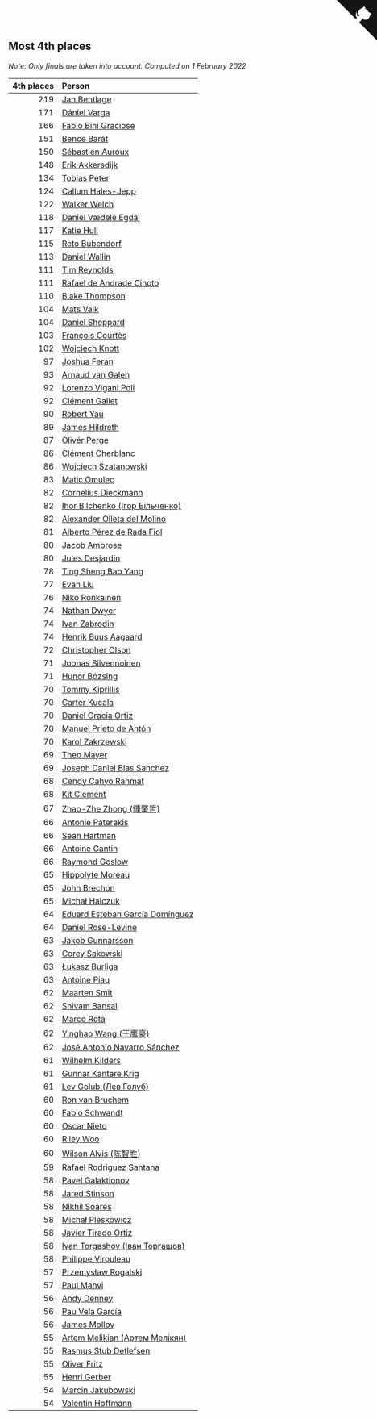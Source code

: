 ## Most 4th places

*Note: Only finals are taken into account.*
*Computed on  1 February 2022*

| 4th places | Person |
| ---: | :--- |
| 219 | [Jan Bentlage](https://www.worldcubeassociation.org/persons/2010BENT01) |
| 171 | [Dániel Varga](https://www.worldcubeassociation.org/persons/2008VARG01) |
| 166 | [Fabio Bini Graciose](https://www.worldcubeassociation.org/persons/2010GRAC02) |
| 151 | [Bence Barát](https://www.worldcubeassociation.org/persons/2008BARA01) |
| 150 | [Sébastien Auroux](https://www.worldcubeassociation.org/persons/2008AURO01) |
| 148 | [Erik Akkersdijk](https://www.worldcubeassociation.org/persons/2005AKKE01) |
| 134 | [Tobias Peter](https://www.worldcubeassociation.org/persons/2014PETE03) |
| 124 | [Callum Hales-Jepp](https://www.worldcubeassociation.org/persons/2012HALE01) |
| 122 | [Walker Welch](https://www.worldcubeassociation.org/persons/2011WELC01) |
| 118 | [Daniel Vædele Egdal](https://www.worldcubeassociation.org/persons/2013EGDA01) |
| 117 | [Katie Hull](https://www.worldcubeassociation.org/persons/2010HULL01) |
| 115 | [Reto Bubendorf](https://www.worldcubeassociation.org/persons/2012BUBE01) |
| 113 | [Daniel Wallin](https://www.worldcubeassociation.org/persons/2013WALL03) |
| 111 | [Tim Reynolds](https://www.worldcubeassociation.org/persons/2005REYN01) |
| 111 | [Rafael de Andrade Cinoto](https://www.worldcubeassociation.org/persons/2007CINO01) |
| 110 | [Blake Thompson](https://www.worldcubeassociation.org/persons/2010THOM03) |
| 104 | [Mats Valk](https://www.worldcubeassociation.org/persons/2007VALK01) |
| 104 | [Daniel Sheppard](https://www.worldcubeassociation.org/persons/2009SHEP01) |
| 103 | [François Courtès](https://www.worldcubeassociation.org/persons/2008COUR01) |
| 102 | [Wojciech Knott](https://www.worldcubeassociation.org/persons/2011KNOT01) |
| 97 | [Joshua Feran](https://www.worldcubeassociation.org/persons/2011FERA01) |
| 93 | [Arnaud van Galen](https://www.worldcubeassociation.org/persons/2006GALE01) |
| 92 | [Lorenzo Vigani Poli](https://www.worldcubeassociation.org/persons/2007POLI01) |
| 92 | [Clément Gallet](https://www.worldcubeassociation.org/persons/2004GALL02) |
| 90 | [Robert Yau](https://www.worldcubeassociation.org/persons/2009YAUR01) |
| 89 | [James Hildreth](https://www.worldcubeassociation.org/persons/2009HILD01) |
| 87 | [Olivér Perge](https://www.worldcubeassociation.org/persons/2007PERG01) |
| 86 | [Clément Cherblanc](https://www.worldcubeassociation.org/persons/2014CHER05) |
| 86 | [Wojciech Szatanowski](https://www.worldcubeassociation.org/persons/2011SZAT01) |
| 83 | [Matic Omulec](https://www.worldcubeassociation.org/persons/2010OMUL02) |
| 82 | [Cornelius Dieckmann](https://www.worldcubeassociation.org/persons/2009DIEC01) |
| 82 | [Ihor Bilchenko (Ігор Більченко)](https://www.worldcubeassociation.org/persons/2011BILC01) |
| 82 | [Alexander Olleta del Molino](https://www.worldcubeassociation.org/persons/2008OLLE01) |
| 81 | [Alberto Pérez de Rada Fiol](https://www.worldcubeassociation.org/persons/2011FIOL01) |
| 80 | [Jacob Ambrose](https://www.worldcubeassociation.org/persons/2010AMBR01) |
| 80 | [Jules Desjardin](https://www.worldcubeassociation.org/persons/2010DESJ01) |
| 78 | [Ting Sheng Bao Yang](https://www.worldcubeassociation.org/persons/2008BAOY01) |
| 77 | [Evan Liu](https://www.worldcubeassociation.org/persons/2009LIUE01) |
| 76 | [Niko Ronkainen](https://www.worldcubeassociation.org/persons/2010RONK01) |
| 74 | [Nathan Dwyer](https://www.worldcubeassociation.org/persons/2011DWYE02) |
| 74 | [Ivan Zabrodin](https://www.worldcubeassociation.org/persons/2012ZABR01) |
| 74 | [Henrik Buus Aagaard](https://www.worldcubeassociation.org/persons/2006BUUS01) |
| 72 | [Christopher Olson](https://www.worldcubeassociation.org/persons/2009OLSO01) |
| 71 | [Joonas Silvennoinen](https://www.worldcubeassociation.org/persons/2016SILV07) |
| 71 | [Hunor Bózsing](https://www.worldcubeassociation.org/persons/2009BOZS01) |
| 70 | [Tommy Kiprillis](https://www.worldcubeassociation.org/persons/2014KIPR01) |
| 70 | [Carter Kucala](https://www.worldcubeassociation.org/persons/2015KUCA01) |
| 70 | [Daniel Gracia Ortiz](https://www.worldcubeassociation.org/persons/2009ORTI01) |
| 70 | [Manuel Prieto de Antón](https://www.worldcubeassociation.org/persons/2015ANTO04) |
| 70 | [Karol Zakrzewski](https://www.worldcubeassociation.org/persons/2014ZAKR01) |
| 69 | [Theo Mayer](https://www.worldcubeassociation.org/persons/2012MAYE01) |
| 69 | [Joseph Daniel Blas Sanchez](https://www.worldcubeassociation.org/persons/2016SANC08) |
| 68 | [Cendy Cahyo Rahmat](https://www.worldcubeassociation.org/persons/2010RAHM02) |
| 68 | [Kit Clement](https://www.worldcubeassociation.org/persons/2008CLEM01) |
| 67 | [Zhao-Zhe Zhong (鍾肇哲)](https://www.worldcubeassociation.org/persons/2012CHON03) |
| 66 | [Antonie Paterakis](https://www.worldcubeassociation.org/persons/2012PATE01) |
| 66 | [Sean Hartman](https://www.worldcubeassociation.org/persons/2016HART02) |
| 66 | [Antoine Cantin](https://www.worldcubeassociation.org/persons/2010CANT02) |
| 66 | [Raymond Goslow](https://www.worldcubeassociation.org/persons/2014GOSL01) |
| 65 | [Hippolyte Moreau](https://www.worldcubeassociation.org/persons/2008MORE02) |
| 65 | [John Brechon](https://www.worldcubeassociation.org/persons/2010BREC01) |
| 65 | [Michał Halczuk](https://www.worldcubeassociation.org/persons/2006HALC01) |
| 64 | [Eduard Esteban García Domínguez](https://www.worldcubeassociation.org/persons/2011EDUA01) |
| 64 | [Daniel Rose-Levine](https://www.worldcubeassociation.org/persons/2015ROSE01) |
| 63 | [Jakob Gunnarsson](https://www.worldcubeassociation.org/persons/2015GUNN01) |
| 63 | [Corey Sakowski](https://www.worldcubeassociation.org/persons/2011SAKO01) |
| 63 | [Łukasz Burliga](https://www.worldcubeassociation.org/persons/2013BURL01) |
| 63 | [Antoine Piau](https://www.worldcubeassociation.org/persons/2008PIAU01) |
| 62 | [Maarten Smit](https://www.worldcubeassociation.org/persons/2008SMIT04) |
| 62 | [Shivam Bansal](https://www.worldcubeassociation.org/persons/2011BANS02) |
| 62 | [Marco Rota](https://www.worldcubeassociation.org/persons/2009ROTA01) |
| 62 | [Yinghao Wang (王鹰豪)](https://www.worldcubeassociation.org/persons/2010WANG07) |
| 62 | [José Antonio Navarro Sánchez](https://www.worldcubeassociation.org/persons/2015SANC18) |
| 61 | [Wilhelm Kilders](https://www.worldcubeassociation.org/persons/2010KILD02) |
| 61 | [Gunnar Kantare Krig](https://www.worldcubeassociation.org/persons/2004KRIG01) |
| 61 | [Lev Golub (Лев Голуб)](https://www.worldcubeassociation.org/persons/2014HOLU01) |
| 60 | [Ron van Bruchem](https://www.worldcubeassociation.org/persons/2003BRUC01) |
| 60 | [Fabio Schwandt](https://www.worldcubeassociation.org/persons/2014SCHW02) |
| 60 | [Oscar Nieto](https://www.worldcubeassociation.org/persons/2014NIET03) |
| 60 | [Riley Woo](https://www.worldcubeassociation.org/persons/2007WOOR01) |
| 60 | [Wilson Alvis (陈智胜)](https://www.worldcubeassociation.org/persons/2011ALVI01) |
| 59 | [Rafael Rodriguez Santana](https://www.worldcubeassociation.org/persons/2012SANT12) |
| 58 | [Pavel Galaktionov](https://www.worldcubeassociation.org/persons/2013GALA04) |
| 58 | [Jared Stinson](https://www.worldcubeassociation.org/persons/2014STIN01) |
| 58 | [Nikhil Soares](https://www.worldcubeassociation.org/persons/2015SOAR01) |
| 58 | [Michał Pleskowicz](https://www.worldcubeassociation.org/persons/2009PLES01) |
| 58 | [Javier Tirado Ortiz](https://www.worldcubeassociation.org/persons/2009TIRA01) |
| 58 | [Ivan Torgashov (Іван Торгашов)](https://www.worldcubeassociation.org/persons/2011TORG01) |
| 58 | [Philippe Virouleau](https://www.worldcubeassociation.org/persons/2008VIRO01) |
| 57 | [Przemysław Rogalski](https://www.worldcubeassociation.org/persons/2013ROGA02) |
| 57 | [Paul Mahvi](https://www.worldcubeassociation.org/persons/2012MAHV01) |
| 56 | [Andy Denney](https://www.worldcubeassociation.org/persons/2013DENN01) |
| 56 | [Pau Vela García](https://www.worldcubeassociation.org/persons/2009GARC04) |
| 56 | [James Molloy](https://www.worldcubeassociation.org/persons/2011MOLL01) |
| 55 | [Artem Melikian (Артем Мелікян)](https://www.worldcubeassociation.org/persons/2011MELI01) |
| 55 | [Rasmus Stub Detlefsen](https://www.worldcubeassociation.org/persons/2014DETL01) |
| 55 | [Oliver Fritz](https://www.worldcubeassociation.org/persons/2014FRIT02) |
| 55 | [Henri Gerber](https://www.worldcubeassociation.org/persons/2014GERB01) |
| 54 | [Marcin Jakubowski](https://www.worldcubeassociation.org/persons/2007JAKU01) |
| 54 | [Valentin Hoffmann](https://www.worldcubeassociation.org/persons/2011HOFF02) |


<a href="https://github.com/jonatanklosko/wca_statistics" class="github-corner" aria-label="View source on Github"><svg width="80" height="80" viewBox="0 0 250 250" style="fill:#151513; color:#fff; position: absolute; top: 0; border: 0; right: 0;" aria-hidden="true"><path d="M0,0 L115,115 L130,115 L142,142 L250,250 L250,0 Z"></path><path d="M128.3,109.0 C113.8,99.7 119.0,89.6 119.0,89.6 C122.0,82.7 120.5,78.6 120.5,78.6 C119.2,72.0 123.4,76.3 123.4,76.3 C127.3,80.9 125.5,87.3 125.5,87.3 C122.9,97.6 130.6,101.9 134.4,103.2" fill="currentColor" style="transform-origin: 130px 106px;" class="octo-arm"></path><path d="M115.0,115.0 C114.9,115.1 118.7,116.5 119.8,115.4 L133.7,101.6 C136.9,99.2 139.9,98.4 142.2,98.6 C133.8,88.0 127.5,74.4 143.8,58.0 C148.5,53.4 154.0,51.2 159.7,51.0 C160.3,49.4 163.2,43.6 171.4,40.1 C171.4,40.1 176.1,42.5 178.8,56.2 C183.1,58.6 187.2,61.8 190.9,65.4 C194.5,69.0 197.7,73.2 200.1,77.6 C213.8,80.2 216.3,84.9 216.3,84.9 C212.7,93.1 206.9,96.0 205.4,96.6 C205.1,102.4 203.0,107.8 198.3,112.5 C181.9,128.9 168.3,122.5 157.7,114.1 C157.9,116.9 156.7,120.9 152.7,124.9 L141.0,136.5 C139.8,137.7 141.6,141.9 141.8,141.8 Z" fill="currentColor" class="octo-body"></path></svg></a><style>.github-corner:hover .octo-arm{animation:octocat-wave 560ms ease-in-out}@keyframes octocat-wave{0%,100%{transform:rotate(0)}20%,60%{transform:rotate(-25deg)}40%,80%{transform:rotate(10deg)}}@media (max-width:500px){.github-corner:hover .octo-arm{animation:none}.github-corner .octo-arm{animation:octocat-wave 560ms ease-in-out}}</style>
